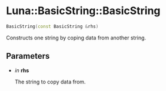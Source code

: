 # Luna::BasicString::BasicString

```c++
BasicString(const BasicString &rhs)
```

Constructs one string by coping data from another string. 



## Parameters
* *in* **rhs**

    The string to copy data from. 

